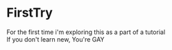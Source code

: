 # FirstTry
For the first time i'm exploring this as a part of a tutorial <br>
If you don't learn new, You're GAY
